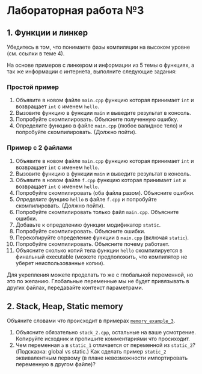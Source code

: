 # Лабораторная работа №3

## 1. Функции и линкер

Убедитесь в том, что понимаете фазы компиляции на высоком уровне (см. ссылки в теме 4).

На основе примеров с линкером и информации из 5 темы о функциях, 
а так же информации с интернета, выполните следующие задания:

### Простой пример

1. Объявите в новом файле `main.cpp` функцию которая принимает `int` и возвращает `int` с именем `hello`.
2. Вызовите функцию в функции `main` и выведите результат в консоль.
3. Попробуйте скомпилировать. Объясните полученную ошибку.
4. Определите функцию в файле `main.cpp` (любое валидное тело)
   и попробуйте скомпилировать. (Должно пойти).

### Пример с 2 файлами

1. Объявите в новом файле `main.cpp` функцию которая принимает `int` и возвращает `int` с именем `hello`.
2. Вызовите функцию в функции `main` и выведите результат в консоль.
3. Объявите в новом файле `f.cpp` функцию которая принимает `int` и возвращает `int` с именем `hello`.
4. Попробуйте скомпилировать (оба файла разом). Объясните ошибки.
5. *Определите* фунцию `hello` в файле `f.cpp` и попробуйте скомпилировать. (Должно пойти).
6. Попробуйте скомпилировать только файл `main.cpp`. Объясните ошибки.
7. Добавьте к определению функции модификатор `static`. 
8. Попробуйте скомпилировать. Объясните ошибки.
9. Перекопируйте определение функции в `main.cpp` (включая `static`).
10. Попробуйте скомпилировать. Объясните почему работает. 
11. Объясните сколько копий тела функции `hello` скомпилируется в финальный executable
    (можете предположить, что компилятор не уберет неиспользованные копии).

Для укрепления можете проделать то же с глобальной переменной, но это по желанию. 
Глобальные переменные мы не будет привязывать в других файлах, передавайте контекст параметрами.

## 2. Stack, Heap, Static memory

Объяните словами что происходит в примерах [`memory_example_3`](../../en/05_programming_fundamentals/memory_example_3).
1. Объясните обязательно `stack_2.cpp`, остальные на ваше усмотрение.
   Копируйте исходник и пропишите комментариями что просиходит.
2. Чем переменная `a` в `static_1` отличается от переменной из `static_2`? (Подсказка: global vs static.) 
   Как сделать пример `static_2` эквивалентным первому (в плане невозможности импортировать переменную в другом файле)? 
